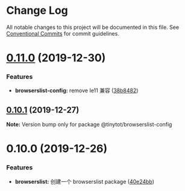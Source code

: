 # Change Log

All notable changes to this project will be documented in this file.
See [Conventional Commits](https://conventionalcommits.org) for commit guidelines.

# [0.11.0](https://github.com/tinytot1/tools/compare/@tinytot/browserslist-config@0.10.1...@tinytot/browserslist-config@0.11.0) (2019-12-30)

### Features

- **browserslist-config:** remove Ie11 兼容 ([38b8482](https://github.com/tinytot1/tools/commit/38b8482681298decbad69702b8246ccec7a837a1))

## [0.10.1](https://github.com/tinytot1/tools/compare/@tinytot/browserslist-config@0.10.0...@tinytot/browserslist-config@0.10.1) (2019-12-27)

**Note:** Version bump only for package @tinytot/browserslist-config

# 0.10.0 (2019-12-26)

### Features

- **browserslist:** 创建一个 browserslist package ([40e24bb](https://github.com/tinytot1/tools/commit/40e24bb43e142c17a59d97c540db8c842f0015db))
